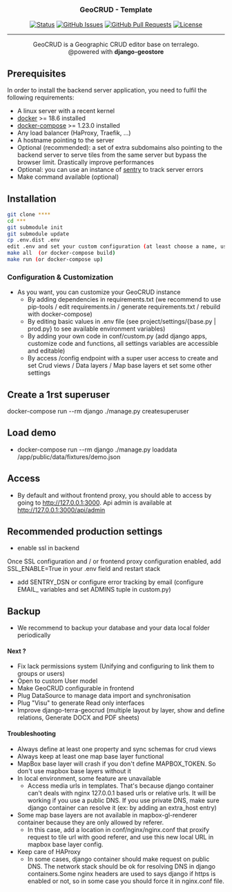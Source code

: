 <h3 align="center">GeoCRUD - Template</h3>

<div align="center">

  [![Status](https://img.shields.io/badge/status-active-success.svg)]()
  [![GitHub Issues](https://img.shields.io/github/issues/Terralego/GeoCRUD.svg)](https://github.com/terralego/geocrud/issues)
  [![GitHub Pull Requests](https://img.shields.io/github/issues-pr/terralego/geocrud.svg)](https://github.com/terralego/geocrud/pulls)
  [![License](https://img.shields.io/badge/license-MIT-blue.svg)](/LICENSE)

</div>

---

<p align="center"> GeoCRUD is a Geographic CRUD editor base on terralego.
    <br>
    @powered with <strong>django-geostore</strong>
</p>

## Prerequisites

In order to install the backend server application, you need to fulfil
the following requirements:

* A linux server with a recent kernel
* [docker](https://docs.docker.com/install/) >= 18.6 installed
* [docker-compose](https://docs.docker.com/compose/install/) >= 1.23.0 installed
* Any load balancer (HaProxy, Traefik, ...)
* A hostname pointing to the server
* Optional (recommended): a set of extra subdomains also pointing to the backend
  server to serve tiles from the same server but bypass the browser limit.
  Drastically improve performances
* Optional: you can use an instance of [sentry](https://sentry.io/welcome/)
  to track server errors
* Make command available  (optional)

## Installation

```bash
git clone ****
cd ***
git submodule init
git submodule update
cp .env.dist .env
edit .env and set your custom configuration (at least choose a name, user and pwd for postgres conatiner)
make all  (or docker-compose build)
make run (or docker-compose up)
```

### Configuration & Customization

* As you want, you can customize your GeoCRUD instance
  * By adding dependencies in requirements.txt (we recommend to use pip-tools / edit requirements.in / generate requirements.txt / rebuild with docker-compose)
  * By editing basic values in .env file (see project/settings/{base.py | prod.py} to see available environment variables)
  * By adding your own code in conf/custom.py (add django apps, customize code and functions, all settings variables are accessible and editable)
  * By access /config endpoint with a super user access to create and set Crud views / Data layers / Map base layers et set some other settings

## Create a 1rst superuser

docker-compose run --rm django ./manage.py createsuperuser

## Load demo

* docker-compose run --rm django ./manage.py loaddata /app/public/data/fixtures/demo.json

## Access

* By default and without frontend proxy, you should able to access by going to http://127.0.0.1:3000. Api admin is available at http://127.0.0.1:3000/api/admin 

## Recommended production settings

* enable ssl in backend

Once SSL configuration and / or frontend proxy configuration enabled, add
SSL_ENABLE=True in your .env field and restart stack

* add SENTRY_DSN or configure error tracking by email (configure EMAIL_ variables and set ADMINS tuple in custom.py)

## Backup

* We recommend to backup your database and your data local folder periodically

#### Next ?

- Fix lack permissions system (Unifying and configuring to link them to groups or users)
- Open to custom User model
- Make GeoCRUD configurable in frontend
- Plug DataSource to manage data import and synchronisation
- Plug "Visu" to generate Read only interfaces
- Improve django-terra-geocrud (multiple layout by layer, show and define relations, Generate DOCX and PDF sheets)


#### Troubleshooting

* Always define at least one property and sync schemas for crud views
* Always keep at least one map base layer functional
* MapBox base layer will crash if you don't define MAPBOX_TOKEN. So don't use mapbox base layers without it
* In local environment, some feature are unavailable
  * Access media urls in templates. That's because django container can't deals with nginx 127.0.0.1 based urls or relative urls.
  It will be working if you use a public DNS. If you use private DNS, make sure django container can resolve it (ex: by adding an extra_host entry)
* Some map base layers are not available in mapbox-gl-renderer container because they are only allowed by referer.
  * In this case, add a location in conf/nginx/nginx.conf that proxify request to tile url with good referer, and use this new local URL in mapbox base layer config.
* Keep care of HAProxy
  * In some cases, django container should make request on public DNS. The network stack should be ok for resolving DNS in django containers.Some nginx headers are used to says django if https is enabled or not, so in some case you should force it in nginx.conf file.
